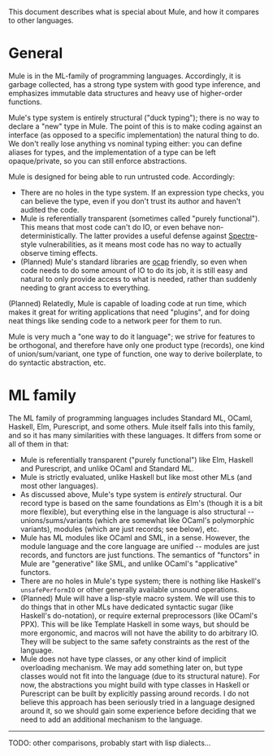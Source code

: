 This document describes what is special about Mule, and how it compares
to other languages.

# General

Mule is in the ML-family of programming languages. Accordingly, it
is garbage collected, has a strong type system with good type inference,
and emphasizes immutable data structures and heavy use of higher-order
functions.

Mule's type system is entirely structural ("duck typing"); there is no
way to declare a "new" type in Mule. The point of this is to make coding
against an interface (as opposed to a specific implementation) the
natural thing to do. We don't really lose anything vs nominal typing
either: you can define aliases for types, and the implementation of a
type can be left opaque/private, so you can still enforce abstractions.

Mule is designed for being able to run untrusted code. Accordingly:

* There are no holes in the type system. If an expression type checks,
  you can believe the type, even if you don't trust its author and
  haven't audited the code.
* Mule is referentially transparent (sometimes called "purely
  functional"). This means that most code can't do IO, or even behave
  non-deterministically. The latter provides a useful defense against
  [Spectre](https://en.wikipedia.org/wiki/Spectre_(security_vulnerability))-style vulnerabilities, as it means most code has no way
  to actually observe timing effects.
* (Planned) Mule's standard libraries are [ocap][ocap] friendly, so
  even when code needs to do some amount of IO to do its job, it is
  still easy and natural to only provide access to what is needed,
  rather than suddenly needing to grant access to everything.

(Planned) Relatedly, Mule is capable of loading code at run time, which
makes it great for writing applications that need "plugins", and for
doing neat things like sending code to a network peer for them to run.

Mule is very much a "one way to do it language"; we strive for
features to be orthogonal, and therefore have only one product type
(records), one kind of union/sum/variant, one type of function, one
way to derive boilerplate, to do syntactic abstraction, etc.

# ML family

The ML family of programming languages includes Standard ML, OCaml,
Haskell, Elm, Purescript, and some others. Mule itself falls into this
family, and so it has many similarities with these languages. It differs
from some or all of them in that:

* Mule is referentially transparent ("purely functional") like Elm,
  Haskell and Purescript, and unlike OCaml and Standard ML.
* Mule is strictly evaluated, unlike Haskell but like most other MLs
  (and most other languages).
* As discussed above, Mule's type system is *entirely* structural.
  Our record type is based on the same foundations as Elm's (though it
  is a bit more flexible), but everything else in the language is also
  structural -- unions/sums/variants (which are somewhat like OCaml's
  polymorphic variants), modules (which are just records; see below),
  etc.
* Mule has ML modules like OCaml and SML, in a sense. However, the
  module language and the core language are unified -- modules are
  just records, and functors are just functions. The semantics of
  "functors" in Mule are "generative" like SML, and unlike OCaml's
  "applicative" functors.
* There are no holes in Mule's type system; there is nothing like
  Haskell's `unsafePerformIO` or other generally available unsound
  operations.
* (Planned) Mule will have a lisp-style macro system. We will use this
  to do things that in other MLs have dedicated syntactic sugar (like
  Haskell's do-notation), or require external preprocessors (like
  OCaml's PPX). This will be like Template Haskell in some ways, but
  should be more ergonomic, and macros will not have the ability to do
  arbitrary IO. They will be subject to the same safety constraints as
  the rest of the language.
* Mule does not have type classes, or any other kind of implicit
  overloading mechanism. We may add something later on, but type classes
  would not fit into the language (due to its structural nature). For
  now, the abstractions you might build with type classes in Haskell or
  Purescript can be built by explicitly passing around records. I do not
  believe this approach has been seriously tried in a language designed
  around it, so we should gain some experience before deciding that we
  need to add an additional mechanism to the language.

---

TODO: other comparisons, probably start with lisp dialects...

[ocap]: http://habitatchronicles.com/2017/05/what-are-capabilities/
